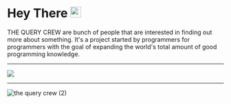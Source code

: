 <h1>Hey There <img src="https://media.giphy.com/media/hvRJCLFzcasrR4ia7z/giphy.gif" width="25px"></h1>
<p >THE QUERY CREW are bunch of people that are interested in finding out more about something. It's a project started by programmers for programmers with the goal of expanding the world's total amount of good programming knowledge.</p>

<hr>
<p>
 
  <img src="https://readme-typing-svg.herokuapp.com?lines=Bugging+The+Bug!;Pushing+Limits!;&center=true&width=180&height=30&size=20">
</p>
<hr>

![the query crew (2)](https://user-images.githubusercontent.com/65110262/129517672-9532777d-4f54-4b44-84c0-90d7f3ef6d84.png)


